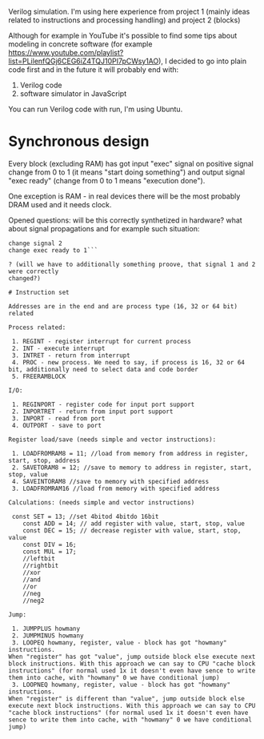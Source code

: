 Verilog simulation. I'm using here experience from project 1 (mainly ideas related
to instructions and processing handling) and project 2 (blocks)

Although for example in YouTube it's possible to find some tips about modeling in
concrete software (for example https://www.youtube.com/playlist?list=PLilenfQGj6CEG6iZ4TQJ10PI7pCWsy1AO),
I decided to go into plain code first and in the future it will probably end with:

1. Verilog code
2. software simulator in JavaScript

You can run Verilog code with run, I'm using Ubuntu.

# Synchronous design
Every block (excluding RAM) has got input "exec" signal on positive signal change
from 0 to 1 (it means "start doing something") and output signal "exec ready"
(change from 0 to 1 means "execution done").

One exception is RAM - in real devices there will be the most probably DRAM
used and it needs clock.

Opened questions: will be this correctly synthetized in hardware? what about signal
propagations and for example such situation:

```change signal 1
change signal 2
change exec ready to 1```

? (will we have to additionally something proove, that signal 1 and 2 were correctly
changed?)

# Instruction set

Addresses are in the end and are process type (16, 32 or 64 bit) related

Process related:

 1. REGINT - register interrupt for current process
 2. INT - execute interrupt
 3. INTRET - return from interrupt
 4. PROC - new process. We need to say, if process is 16, 32 or 64 bit, additionally need to select data and code border
 5. FREERAMBLOCK

I/O:

 1. REGINPORT - register code for input port support
 2. INPORTRET - return from input port support
 3. INPORT - read from port
 4. OUTPORT - save to port

Register load/save (needs simple and vector instructions):

 1. LOADFROMRAM8 = 11; //load from memory from address in register, start, stop, address
 2. SAVETORAM8 = 12; //save to memory to address in register, start, stop, value
 4. SAVEINTORAM8 //save to memory with specified address
 3. LOADFROMRAM16 //load from memory with specified address

Calculations: (needs simple and vector instructions)

 const SET = 13; //set 4bitod 4bitdo 16bit
    const ADD = 14; // add register with value, start, stop, value
    const DEC = 15; // decrease register with value, start, stop, value
    const DIV = 16;
    const MUL = 17;
    //leftbit
    //rightbit
    //xor
    //and
    //or
    //neg
    //neg2

Jump:

 1. JUMPPLUS howmany
 2. JUMPMINUS howmany
 3. LOOPEQ howmany, register, value - block has got "howmany" instructions. 
When "register" has got "value", jump outside block else execute next block instructions. With this approach we can say to CPU "cache block instructions" (for normal used 1x it doesn't even have sence to write them into cache, with "howmany" 0 we have conditional jump)
 3. LOOPNEQ howmany, register, value - block has got "howmany" instructions. 
When "register" is different than "value", jump outside block else execute next block instructions. With this approach we can say to CPU "cache block instructions" (for normal used 1x it doesn't even have sence to write them into cache, with "howmany" 0 we have conditional jump)
